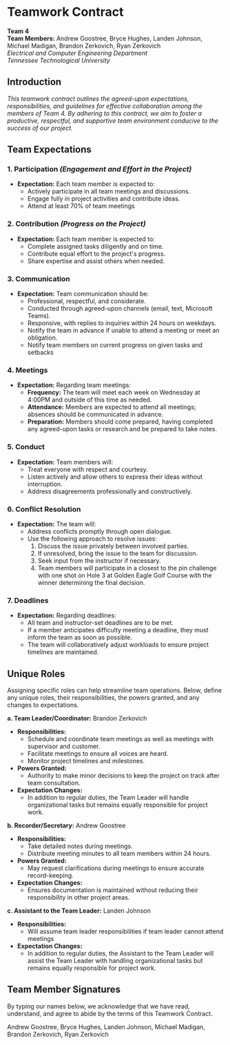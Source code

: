 # **Teamwork Contract**

**Team 4**  
**Team Members:** Andrew Goostree, Bryce Hughes, Landen Johnson, Michael Madigan, Brandon Zerkovich, Ryan Zerkovich  
*Electrical and Computer Engineering Department*  
*Tennessee Technological University*

## **Introduction**

*This teamwork contract outlines the agreed-upon expectations, responsibilities, and guidelines for effective collaboration among the members of Team 4. By adhering to this contract, we aim to foster a productive, respectful, and supportive team environment conducive to the success of our project.*


## **Team Expectations**

### **1. Participation** *(Engagement and Effort in the Project)*

- **Expectation:** Each team member is expected to:
  - Actively participate in all team meetings and discussions.
  - Engage fully in project activities and contribute ideas.
  - Attend at least 70% of team meetings

### **2. Contribution** *(Progress on the Project)*

- **Expectation:** Each team member is expected to:
  - Complete assigned tasks diligently and on time.
  - Contribute equal effort to the project's progress.
  - Share expertise and assist others when needed.

### **3. Communication**

- **Expectation:** Team communication should be:
  - Professional, respectful, and considerate.
  - Conducted through agreed-upon channels (email, text, Microsoft Teams).
  - Responsive, with replies to inquiries within 24 hours on weekdays.
  - Notify the team in advance if unable to attend a meeting or meet an obligation.
  - Notify team members on current progress on given tasks and setbacks

### **4. Meetings**

- **Expectation:** Regarding team meetings:
  - **Frequency:** The team will meet each week on Wednesday at 4:00PM and outside of this time as needed.
  - **Attendance:** Members are expected to attend all meetings; absences should be communicated in advance.
  - **Preparation:** Members should come prepared, having completed any agreed-upon tasks or research and be prepared to take notes.

### **5. Conduct**

- **Expectation:** Team members will:
  - Treat everyone with respect and courtesy.
  - Listen actively and allow others to express their ideas without interruption.
  - Address disagreements professionally and constructively.

### **6. Conflict Resolution**

- **Expectation:** The team will:
  - Address conflicts promptly through open dialogue.
  - Use the following approach to resolve issues:
    1. Discuss the issue privately between involved parties.
    2. If unresolved, bring the issue to the team for discussion.
    3. Seek input from the instructor if necessary.
    4. Team members will participate in a closest to the pin challenge with one shot on Hole 3 at Golden Eagle Golf Course with the winner determining the                final decision. 

### **7. Deadlines**

- **Expectation:** Regarding deadlines:
  - All team and instructor-set deadlines are to be met.
  - If a member anticipates difficulty meeting a deadline, they must inform the team as soon as possible.
  - The team will collaboratively adjust workloads to ensure project timelines are maintained.


## **Unique Roles**

Assigning specific roles can help streamline team operations. Below, define any unique roles, their responsibilities, the powers granted, and any changes to expectations.

**a. Team Leader/Coordinator:** Brandon Zerkovich

- **Responsibilities:**
  - Schedule and coordinate team meetings as well as meetings with supervisor and customer.
  - Facilitate meetings to ensure all voices are heard.
  - Monitor project timelines and milestones.
- **Powers Granted:**
  - Authority to make minor decisions to keep the project on track after team consultation.
- **Expectation Changes:**
  - In addition to regular duties, the Team Leader will handle organizational tasks but remains equally responsible for project work.

**b. Recorder/Secretary:** Andrew Goostree

- **Responsibilities:**
  - Take detailed notes during meetings.
  - Distribute meeting minutes to all team members within 24 hours.
- **Powers Granted:**
  - May request clarifications during meetings to ensure accurate record-keeping.
- **Expectation Changes:**
  - Ensures documentation is maintained without reducing their responsibility in other project areas.

**c. Assistant to the Team Leader:** Landen Johnson

- **Responsibilities:**
  - Will assume team leader responsibilities if team leader cannot attend meetings
- **Expectation Changes:**
  -   In addition to regular duties, the Assistant to the Team Leader will assist the Team Leader with handling organizational tasks but remains equally responsible for project work.


## **Team Member Signatures**

By typing our names below, we acknowledge that we have read, understand, and agree to abide by the terms of this Teamwork Contract.

Andrew Goostree, Bryce Hughes, Landen Johnson, Michael Madigan, Brandon Zerkovich, Ryan Zerkovich
